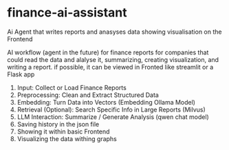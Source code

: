 # finance-ai-assistant
Ai Agent that writes reports and anasyses data showing visualisation on the Frontend

AI workflow (agent in the future) 
for finance reports for companies that could read the data
and alalyse it, summarizing, creating visualization, and writing a report.
if possible, it can be viewed in Fronted like streamlit or a Flask app

1. Input: Collect or Load Finance Reports 
2. Preprocessing: Clean and Extract Structured Data 
3. Embedding: Turn Data into Vectors (Embedding Ollama Model)
4. Retrieval (Optional): Search Specific Info in Large Reports (Milvus)
5. LLM Interaction: Summarize / Generate Analysis (qwen chat model)
6. Saving history in the json file
7. Showing it within basic Frontend
8. Visualizing the data withing graphs
